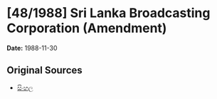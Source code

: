 # [48/1988] Sri Lanka Broadcasting Corporation (Amendment)

**Date:** 1988-11-30

## Original Sources

- [සිංහල](https://documents.gov.lk/view/acts/1988/11/48-1988_S.pdf)
